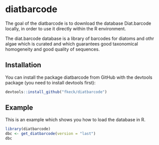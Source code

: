 # diatbarcode


The goal of the diatbarcode is to download the database Diat.barcode locally,
in order to use it directly within the R environment.

The diat.barcode database is a library of barcodes for diatoms and othr algae which is curated and
which guarantees good taxonomical homogeneity and good quality of sequences.


## Installation

You can install the package diatbarcode from GitHub with the devtools package (you need to install devtools first):

``` r
devtools::install_github("fkeck/diatbarcode")
```

## Example

This is an example which shows you how to load the database in R.

``` r
library(diatbarcode)
dbc <- get_diatbarcode(version = "last")
dbc
```

